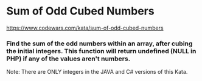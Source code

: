# Sum of Odd Cubed Numbers

https://www.codewars.com/kata/sum-of-odd-cubed-numbers

### Find the sum of the odd numbers within an array, after cubing the initial integers. This function will return undefined (NULL in PHP) if any of the values aren't numbers.

Note: There are ONLY integers in the JAVA and C# versions of this Kata.